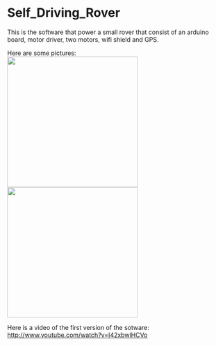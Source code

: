 Self_Driving_Rover
==================

This is the software that power a small rover that consist of an arduino board, motor driver, two motors, wifi shield and GPS. 

Here are some pictures:
<br>
<img src="https://googledrive.com/host/0Bx5QTF5lq7reRjdOX3l5RkVya1U/IMG_20121005_233841.jpg" height='300px' width='300px'  >
<br>
<img src="https://googledrive.com/host/0Bx5QTF5lq7reRjdOX3l5RkVya1U/IMG_20121005_233827.jpg"  height='300px' width='300px'>

Here is a video of the first version of the sotware:
http://www.youtube.com/watch?v=I42xbwlHCVo

